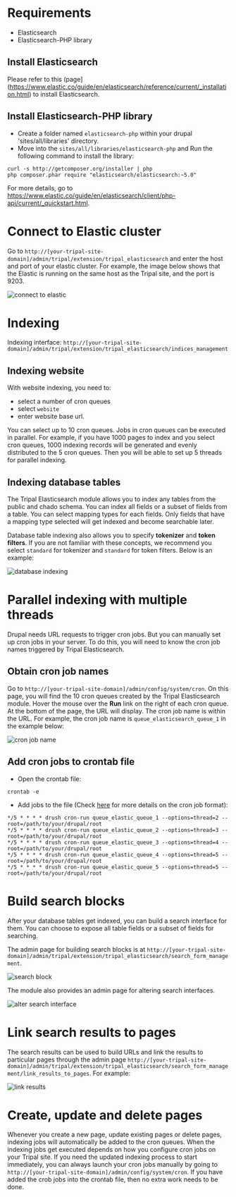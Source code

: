 # Requirements
* Elasticsearch
* Elasticsearch-PHP library

## Install Elasticsearch

Please refer to this (page](https://www.elastic.co/guide/en/elasticsearch/reference/current/_installation.html) to install Elasticsearch.

## Install Elasticsearch-PHP library
* Create a folder named `elasticsearch-php` within your drupal 'sites/all/libraries' directory.
* Move into the `sites/all/libraries/elasticsearch-php` and Run the following command to install the library:
```
curl -s http://getcomposer.org/installer | php
php composer.phar require "elasticsearch/elasticsearch:~5.0"
```

For more details, go to https://www.elastic.co/guide/en/elasticsearch/client/php-api/current/_quickstart.html.

# Connect to Elastic cluster

Go to `http://[your-tripal-site-domain]/admin/tripal/extension/tripal_elasticsearch` and 
enter the host and port of your elastic cluster. For example, the image below shows that
the Elastic is running on the same host as the Tripal site, and the port is 9203.


![connect to elastic](images/elasticsearch_connection.png)

# Indexing

Indexing interface: `http://[your-tripal-site-domain]/admin/tripal/extension/tripal_elasticsearch/indices_management`


## Indexing website

With website indexing, you need to:

* select a number of cron queues
* select `website`
* enter website base url.

You can select up to 10 cron queues. Jobs in cron queues can be executed in parallel. For example, if you
have 1000 pages to index and you select cron queues, 1000 indexing records will be generated and evenly 
distributed to the 5 cron queues. Then you will be able to set up 5 threads for parallel indexing.

## Indexing database tables


The Tripal Elasticsearch module allows you to index any tables from the public and chado schema.
You can index all fields or a subset of fields from a table. You can select mapping types for each fields. 
Only fields that have a mapping type selected will get indexed and become searchable later. 

Database table indexing also allows you to specify **tokenizer** and **token filters**. 
If you are not familiar with these concepts, we recommend you select `standard` for 
tokenizer and `standard` for token filters. Below is an example:

![database indexing](images/database-table-index.png) 

# Parallel indexing with multiple threads

Drupal needs URL requests to trigger cron jobs. But you can manually set up cron jobs in your server.
To do this, you will need to know the cron job names triggered by Tripal Elasticsearch.

## Obtain cron job names

Go to `http://[your-tripal-site-domain]/admin/config/system/cron`. On this page, you will find
the 10 cron queues created by the Tripal Elasticsearch module. Hover the mouse over the **Run** link on the
right of each cron queue. At the bottom of the page, the URL will display. The cron job name is within
the URL. For example, the cron job name is `queue_elasticsearch_queue_1` in the example below:

![cron job name](images/get-cron-name.png)

## Add cron jobs to crontab file

* Open the crontab file:

```
crontab -e
```

* Add jobs to the file (Check [here](http://www.nncron.ru/help/EN/working/cron-format.htm) for more details on the cron job format):

```
*/5 * * * * drush cron-run queue_elastic_queue_1 --options=thread=2 --root=/path/to/your/drupal/root
*/5 * * * * drush cron-run queue_elastic_queue_2 --options=thread=3 --root=/path/to/your/drupal/root
*/5 * * * * drush cron-run queue_elastic_queue_3 --options=thread=4 --root=/path/to/your/drupal/root
*/5 * * * * drush cron-run queue_elastic_queue_4 --options=thread=5 --root=/path/to/your/drupal/root
*/5 * * * * drush cron-run queue_elastic_queue_5 --options=thread=5 --root=/path/to/your/drupal/root
```

# Build search blocks

After your database tables get indexed, you can build a search interface for them.
You can choose to expose all table fields or a subset of fields for searching.

The admin page for building search blocks is at `http://[your-tripal-site-domain]/admin/tripal/extension/tripal_elasticsearch/search_form_management`.

![search block](images/build-search-block.png)

The module also provides an admin page for altering search interfaces.

![alter search interface](images/alter-search-block.png)

# Link search results to pages

The search results can be used to build URLs and link the results to particular pages 
through the admin page `http://[your-tripal-site-domain]/admin/tripal/extension/tripal_elasticsearch/search_form_management/link_results_to_pages`. 
For example:

![link results](images/link-results-to-page.png)

# Create, update and delete pages

Whenever you create a new page, update existing pages or delete pages, indexing jobs will automatically 
be added to the cron queues. When the indexing jobs get executed depends on how you configure cron jobs
on your Tripal site. If you need the updated indexing process to start immediately, you can always launch 
your cron jobs manually by going to `http://[your-tripal-site-domain]/admin/config/system/cron`. If you 
have added the crob jobs into the crontab file, then no extra work needs to be done.



